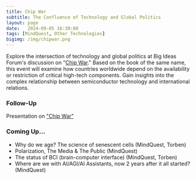 ```yaml
---
title: Chip War
subtitle: The Confluence of Technology and Global Politics
layout: page
date:   2024-09-05 16:30:00
tags: [MindQuest, Other Technologies]
bigimg: /img/chipwar.png
---
```


Explore the intersection of technology and global politics at Big Ideas Forum's discussion on "[Chip War](https://www.amazon.com/Chip-War-Worlds-Critical-Technology/dp/1982172002)." Based on the book of the same name, this event will examine how countries worldwide depend on the availability or restriction of critical high-tech components. Gain insights into the complex relationship between semiconductor technology and international relations.

### Follow-Up

Presentation on ["Chip War"](/assets/present/2024/2024-09-05/chip-war.pdf)

### Coming Up...

- Why do we age? The science of senescent cells (MindQuest, Torben)
- Polarization, The Media & The Public (MindQuest)
- The status of BCI (brain-computer interface) (MindQuest, Torben)
- Where are we with AI/AGI/AI Assistants, now 2 years after it all started? (MindQuest)
